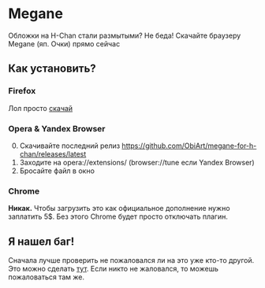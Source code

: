 # Megane
Обложки на H-Chan стали размытыми? Не беда! Скачайте браузеру Megane (яп. Очки) прямо сейчас

## Как установить?

### Firefox
Лол просто [скачай](https://addons.mozilla.org/en-US/firefox/addon/megane-for-h-chan/)

### Opera & Yandex Browser
0. Скачивайте последний релиз https://github.com/ObiArt/megane-for-h-chan/releases/latest
1. Заходите на opera://extensions/ (browser://tune если Yandex Browser)
2. Бросайте файл в окно

### Chrome
**Никак.**
Чтобы загрузить это как официальное дополнение нужно заплатить 5$. Без этого Chrome будет просто отключать плагин.

## Я нашел баг!
Сначала лучше проверить не пожаловался ли на это уже кто-то другой. Это можно сделать [тут](https://github.com/ObiArt/megane-for-h-chan/issues).
Если никто не жаловался, то можешь пожаловаться там же.

